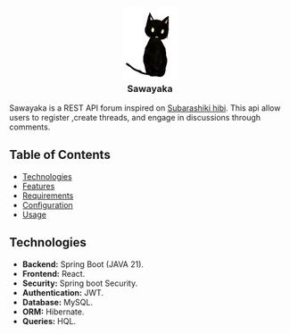 <h3 align="center">
    <img src="https://raw.githubusercontent.com/antiel29/SAWAYAKA/main/Frontend/SAWAYAKA/src/assets/images/cat_zakuro.png" width="100" alt="Logo"/><br/>
    Sawayaka
</h3>

<p>Sawayaka is a REST API forum inspired on <a href="https://example.com/subarashiki-hibi" target="_blank">Subarashiki hibi<a/>. This api allow users to register ,create threads, and engage in discussions through comments. </p>

## Table of Contents

- [Technologies](#technologies)
- [Features](#features)
- [Requirements](#requirements)
- [Configuration](#configuration)
- [Usage](#usage)

## Technologies

- **Backend:** Spring Boot (JAVA 21).
- **Frontend:** React.
- **Security:** Spring boot Security.
- **Authentication:** JWT.
- **Database:** MySQL.
- **ORM:** Hibernate.
- **Queries:** HQL.
